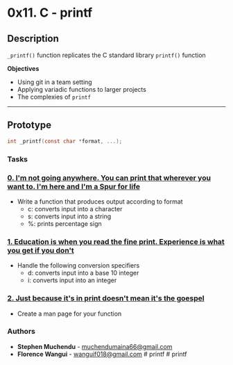 # 0x11. C - printf

## Description
`_printf()` function replicates the C standard library `printf()` function

**Objectives**
- Using git in a team setting
- Applying variadic functions to larger projects
- The complexies of `printf`

---

## Prototype
```C
int _printf(const char *format, ...);
```

### Tasks
### [0. I'm not going anywhere. You can print that wherever you want to. I'm here and I'm a Spur for life](./_printf.c)
* Write a function that produces output according to format
    - c: converts input into a character
    - s: converts input into a string
    - %: prints percentage sign

### [1. Education is when you read the fine print. Experience is what you get if you don't](./printdigit.c)
* Handle the following conversion specifiers
    - d: converts input into a base 10 integer
    - i: converts input into an integer

### [2. Just because it's in print doesn't mean it's the goespel](./man_3_printf)
* Create a man page for your function


### Authors
* **Stephen Muchendu** - [muchendumaina66@gmail.com](https://github.com/MuchenduOnIt)
* **Florence Wangui** - [wanguif018@gmail.com](https://github.com/Florence-wangui)
#   p r i n t f  
 # printf
